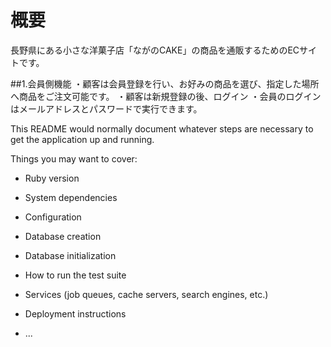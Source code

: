 # 概要
長野県にある小さな洋菓子店「ながのCAKE」の商品を通販するためのECサイトです。

##1.会員側機能
・顧客は会員登録を行い、お好みの商品を選び、指定した場所へ商品をご注文可能です。
・顧客は新規登録の後、ログイン
・会員のログインはメールアドレスとパスワードで実行できます。

This README would normally document whatever steps are necessary to get the
application up and running.

Things you may want to cover:

* Ruby version

* System dependencies

* Configuration

* Database creation

* Database initialization

* How to run the test suite

* Services (job queues, cache servers, search engines, etc.)

* Deployment instructions

* ...
